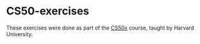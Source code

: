 # CS50-exercises

These exercises were done as part of the [CS50x](https://www.edx.org/course/cs50s-introduction-to-computer-science) course, taught by Harvard University.
